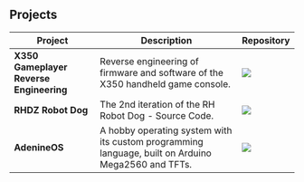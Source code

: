 ## Projects

| Project                                                   | Description                                                                                              | Repository                                                                                                 |
| --------------------------------------------------------- | -------------------------------------------------------------------------------------------------------- | ---------------------------------------------------------------------------------------------------------- |
| **X350 Gameplayer Reverse Engineering** | Reverse engineering of firmware and software of the X350 handheld game console.                             | [<img src="https://img.shields.io/badge/GitHub-Repo-brightgreen?style=flat-square&logo=github">](https://github.com/unserpwt/x350-gameplayer) |
| **RHDZ Robot Dog** | The 2nd iteration of the RH Robot Dog -  Source Code.                                         | [<img src="https://img.shields.io/badge/GitHub-Repo-blue?style=flat-square&logo=github">](https://github.com/unserpwt/rh)                 |
| **AdenineOS** | A hobby operating system with its custom programming language, built on Arduino Mega2560 and TFTs.                      | [<img src="https://img.shields.io/badge/GitHub-Repo-orange?style=flat-square&logo=github">](https://github.com/unserpwt/AdenineOS)         |
